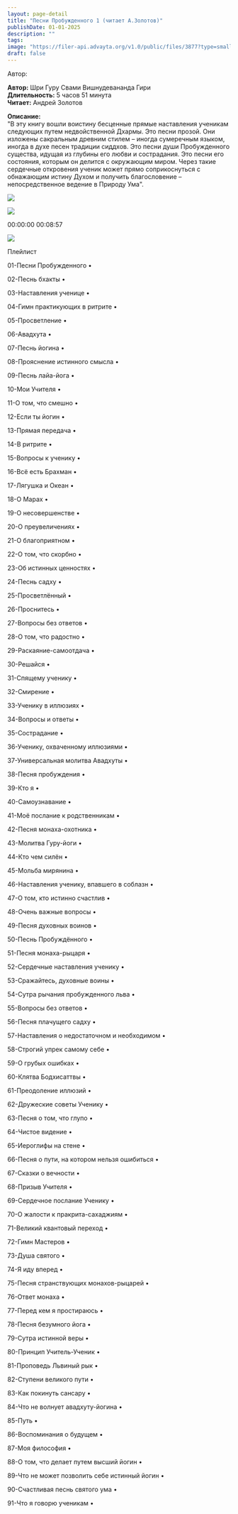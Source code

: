 ```yaml
---
layout: page-detail
title: "Песни Пробужденного 1 (читает А.Золотов)"
publishDate: 01-01-2025
description: ""
tags:
image: "https://filer-api.advayta.org/v1.0/public/files/3877?type=small"
draft: false
---
```


Автор: 

**Автор:** Шри Гуру Свами Вишнудевананда Гири  
**Длительность:** 5 часов 51 минута  
**Читает:** Андрей Золотов

**Описание:**  
 "В эту книгу вошли воистину бесценные прямые наставления ученикам следующих путем недвойственной Дхармы. Это песни прозой. Они изложены сакральным древним стилем – иногда сумеречным языком, иногда в духе песен традиции сиддхов. Это песни души Пробужденного существа, идущая из глубины его любви и сострадания. Это песни его состояния, которым он делится с окружающим миром. Через такие сердечные откровения ученик может прямо соприкоснуться с обнажающим истину Духом и получить благословение – непосредственное ведение в Природу Ума".

  
![](/knigi/kodex/img/show-playlist.svg) 

![](https://filer-api.advayta.org/v1.0/public/files/3877?type=medium) 

00:00:00 00:08:57 

![](/knigi/kodex/img/close.svg) 

 Плейлист

01-Песни Пробужденного  • 

02-Песнь бхакты  • 

03-Наставления ученице  • 

04-Гимн практикующих в ритрите  • 

05-Просветление  • 

06-Авадхута  • 

07-Песнь йогина  • 

08-Прояснение истинного смысла  • 

09-Песнь лайа-йога  • 

10-Мои Учителя  • 

11-О том, что смешно  • 

12-Если ты йогин  • 

13-Прямая передача  • 

14-В ритрите  • 

15-Вопросы к ученику  • 

16-Всё есть Брахман  • 

17-Лягушка и Океан  • 

18-О Марах  • 

19-О несовершенстве  • 

20-О преувеличениях  • 

21-О благоприятном  • 

22-О том, что скорбно  • 

23-Об истинных ценностях  • 

24-Песнь садху  • 

25-Просветлённый  • 

26-Проснитесь  • 

27-Вопросы без ответов  • 

28-О том, что радостно  • 

29-Раскаяние-самоотдача  • 

30-Решайся  • 

31-Спящему ученику  • 

32-Смирение  • 

33-Ученику в иллюзиях  • 

34-Вопросы и ответы  • 

35-Сострадание  • 

36-Ученику, охваченному иллюзиями  • 

37-Универсальная молитва Авадхуты  • 

38-Песня пробуждения  • 

39-Кто я  • 

40-Самоузнавание  • 

41-Моё послание к родственникам  • 

42-Песня монаха-охотника  • 

43-Молитва Гуру-йоги  • 

44-Кто чем силён  • 

45-Мольба мирянина  • 

46-Наставления ученику, впавшего в соблазн  • 

47-О том, кто истинно счастлив  • 

48-Очень важные вопросы  • 

49-Песня духовных воинов  • 

50-Песнь Пробуждённого  • 

51-Песня монаха-рыцаря  • 

52-Сердечные наставления ученику  • 

53-Сражайтесь, духовные воины  • 

54-Сутра рычания пробужденного льва  • 

55-Вопросы без ответов  • 

56-Песня плачущего садху  • 

57-Наставления о недостаточном и необходимом  • 

58-Строгий упрек самому себе  • 

59-О грубых ошибках  • 

60-Клятва Бодхисаттвы  • 

61-Преодоление иллюзий  • 

62-Дружеские советы Ученику  • 

63-Песня о том, что глупо  • 

64-Чистое видение  • 

65-Иероглифы на стене  • 

66-Песня о пути, на котором нельзя ошибиться  • 

67-Сказки о вечности  • 

68-Призыв Учителя  • 

69-Сердечное послание Ученику  • 

70-О жалости к пракрита-сахаджиям  • 

71-Великий квантовый переход  • 

72-Гимн Мастеров  • 

73-Душа святого  • 

74-Я иду вперед  • 

75-Песня странствующих монахов-рыцарей  • 

76-Ответ монаха  • 

77-Перед кем я простираюсь  • 

78-Песня безумного йога  • 

79-Сутра истинной веры  • 

80-Принцип Учитель-Ученик  • 

81-Проповедь Львиный рык  • 

82-Ступени великого пути  • 

83-Как покинуть сансару  • 

84-Что не волнует авадхуту-йогина  • 

85-Путь  • 

86-Воспоминания о будущем  • 

87-Моя философия  • 

88-О том, что делает путем высший йогин  • 

89-Что не может позволить себе истинный йогин  • 

90-Счастливая песнь святого ума  • 

91-Что я говорю ученикам  • 

  
